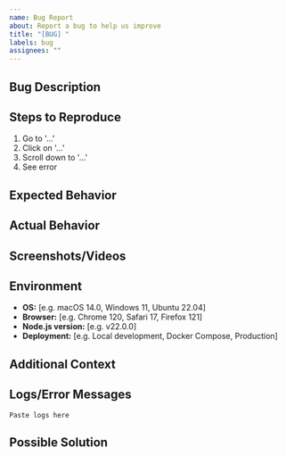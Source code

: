 ```yaml
---
name: Bug Report
about: Report a bug to help us improve
title: "[BUG] "
labels: bug
assignees: ""
---
```


## Bug Description

<!-- A clear and concise description of what the bug is -->

## Steps to Reproduce

1. Go to '...'
2. Click on '...'
3. Scroll down to '...'
4. See error

## Expected Behavior

<!-- What you expected to happen -->

## Actual Behavior

<!-- What actually happened -->

## Screenshots/Videos

<!-- If applicable, add screenshots or videos to help explain the problem -->

## Environment

- **OS:** [e.g. macOS 14.0, Windows 11, Ubuntu 22.04]
- **Browser:** [e.g. Chrome 120, Safari 17, Firefox 121]
- **Node.js version:** [e.g. v22.0.0]
- **Deployment:** [e.g. Local development, Docker Compose, Production]

## Additional Context

<!-- Add any other context about the problem here -->

## Logs/Error Messages

<!-- If applicable, paste relevant logs or error messages -->

```
Paste logs here
```

## Possible Solution

<!-- Optional: suggest a fix or reason for the bug -->
